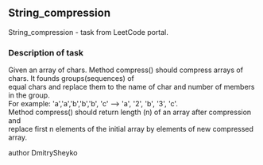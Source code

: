 ## String_compression

String_compression - task from LeetCode portal.

### Description of task
Given an array of chars.
Method compress() should compress arrays of chars. It founds groups(sequences) of  
equal chars and replace them to the name of char and number of members in the group.  
For example: 'a','a','b','b','b', 'c' --> 'a', '2', 'b', '3', 'c'.  
Method compress() should return length (n) of an array after compression and  
replace first n elements of the initial array by elements of new compressed array.  

author
DmitrySheyko
